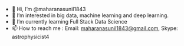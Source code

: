 - 👋 Hi, I’m @maharanasunil1843
- 👀 I’m interested in big data, machine learning and deep learning.
- 🌱 I’m currently learning Full Stack Data Science
- 📫 How to reach me : Email: maharanasunil1843@gmail.com, Skype: astrophysicist4

<!---
maharanasunil1843/maharanasunil1843 is a ✨ special ✨ repository because its `README.md` (this file) appears on your GitHub profile.
You can click the Preview link to take a look at your changes.
--->
